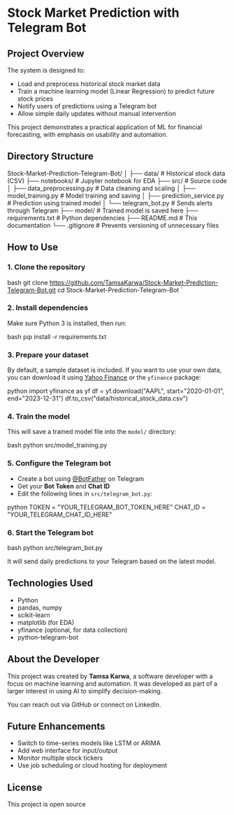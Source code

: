 # Stock Market Prediction with Telegram Bot

## Project Overview
The system is designed to:

- Load and preprocess historical stock market data
- Train a machine learning model (Linear Regression) to predict future stock prices
- Notify users of predictions using a Telegram bot
- Allow simple daily updates without manual intervention

This project demonstrates a practical application of ML for financial forecasting, with emphasis on usability and automation.

## Directory Structure
Stock-Market-Prediction-Telegram-Bot/
│
├── data/                        # Historical stock data (CSV)
├── notebooks/                  # Jupyter notebook for EDA
├── src/                        # Source code
│   ├── data\_preprocessing.py   # Data cleaning and scaling
│   ├── model\_training.py       # Model training and saving
│   ├── prediction\_service.py   # Prediction using trained model
│   └── telegram\_bot.py         # Sends alerts through Telegram
├── model/                      # Trained model is saved here
├── requirements.txt            # Python dependencies
├── README.md                   # This documentation
└── .gitignore                  # Prevents versioning of unnecessary files

## How to Use

### 1. Clone the repository

bash
git clone https://github.com/TamsaKarwa/Stock-Market-Prediction-Telegram-Bot.git
cd Stock-Market-Prediction-Telegram-Bot
`
### 2. Install dependencies

Make sure Python 3 is installed, then run:

bash
pip install -r requirements.txt

### 3. Prepare your dataset

By default, a sample dataset is included. If you want to use your own data, you can download it using [Yahoo Finance](https://finance.yahoo.com) or the `yfinance` package:

python
import yfinance as yf
df = yf.download("AAPL", start="2020-01-01", end="2023-12-31")
df.to_csv("data/historical_stock_data.csv")

### 4. Train the model

This will save a trained model file into the `model/` directory:

bash
python src/model_training.py

### 5. Configure the Telegram bot

* Create a bot using [@BotFather](https://t.me/BotFather) on Telegram
* Get your **Bot Token** and **Chat ID**
* Edit the following lines in `src/telegram_bot.py`:

python
TOKEN = "YOUR_TELEGRAM_BOT_TOKEN_HERE"
CHAT_ID = "YOUR_TELEGRAM_CHAT_ID_HERE"

### 6. Start the Telegram bot

bash
python src/telegram_bot.py


It will send daily predictions to your Telegram based on the latest model.

## Technologies Used

* Python
* pandas, numpy
* scikit-learn
* matplotlib (for EDA)
* yfinance (optional, for data collection)
* python-telegram-bot

## About the Developer

This project was created by **Tamsa Karwa**, a software developer with a focus on machine learning and automation. It was developed as part of a larger interest in using AI to simplify decision-making.

You can reach out via GitHub or connect on LinkedIn.

## Future Enhancements

* Switch to time-series models like LSTM or ARIMA
* Add web interface for input/output
* Monitor multiple stock tickers
* Use job scheduling or cloud hosting for deployment

## License

This project is open source 
